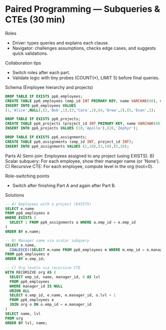 # Paired Programming — Subqueries & CTEs (30 min)

Roles
- Driver: types queries and explains each clause.
- Navigator: challenges assumptions, checks edge cases, and suggests quick validations.

Collaboration tips
- Switch roles after each part.
- Validate logic with tiny probes (COUNT(*), LIMIT 5) before final queries.

Schema (Employee hierarchy and projects)
```sql
DROP TABLE IF EXISTS pp6_employees;
CREATE TABLE pp6_employees (emp_id INT PRIMARY KEY, name VARCHAR(60), manager_id INT);
INSERT INTO pp6_employees VALUES
(1,'Alice',NULL),(2,'Bob',1),(3,'Cara',2),(4,'Drew',2),(5,'Evan',1);

DROP TABLE IF EXISTS pp6_projects;
CREATE TABLE pp6_projects (project_id INT PRIMARY KEY, name VARCHAR(60));
INSERT INTO pp6_projects VALUES (10,'Apollo'),(20,'Zephyr');

DROP TABLE IF EXISTS pp6_assignments;
CREATE TABLE pp6_assignments (emp_id INT, project_id INT);
INSERT INTO pp6_assignments VALUES (2,10),(3,10),(5,20);
```

Parts
A) Semi-join: Employees assigned to any project (using EXISTS).
B) Scalar subquery: For each employee, show their manager name (or 'None').
C) Recursive CTE: For each employee, compute level in the org (root=0).

Role-switching points
- Switch after finishing Part A and again after Part B.

Solutions
```sql
-- A) Employees with a project (EXISTS)
SELECT e.name
FROM pp6_employees e
WHERE EXISTS (
  SELECT 1 FROM pp6_assignments a WHERE a.emp_id = e.emp_id
)
ORDER BY e.name;

-- B) Manager name via scalar subquery
SELECT e.name,
  COALESCE((SELECT m.name FROM pp6_employees m WHERE m.emp_id = e.manager_id),'None') AS manager
FROM pp6_employees e
ORDER BY e.emp_id;

-- C) Org levels via recursive CTE
WITH RECURSIVE org AS (
  SELECT emp_id, name, manager_id, 0 AS lvl
  FROM pp6_employees
  WHERE manager_id IS NULL
  UNION ALL
  SELECT e.emp_id, e.name, e.manager_id, o.lvl + 1
  FROM pp6_employees e
  JOIN org o ON o.emp_id = e.manager_id
)
SELECT name, lvl
FROM org
ORDER BY lvl, name;
```
